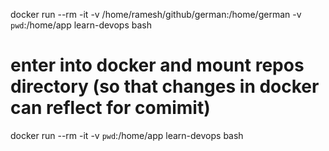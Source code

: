 docker run --rm -it -v /home/ramesh/github/german:/home/german -v `pwd`:/home/app learn-devops bash

# enter into docker and mount repos directory (so that changes in docker can reflect for comimit)
docker run --rm -it -v `pwd`:/home/app learn-devops bash
